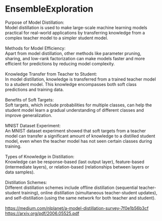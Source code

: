 # EnsembleExploration



Purpose of Model Distillation:<br>
Model distillation is used to make large-scale machine learning models practical for real-world applications by transferring knowledge from a complex teacher model to a simpler student model.<br>
<br>
Methods for Model Efficiency:<br>
Apart from model distillation, other methods like parameter pruning, sharing, and low-rank factorization can make models faster and more efficient for predictions by reducing model complexity.<br>
<br>
Knowledge Transfer from Teacher to Student:<br>
In model distillation, knowledge is transferred from a trained teacher model to a student model. This knowledge encompasses both soft class predictions and training data.<br>
<br>
Benefits of Soft Targets:<br>
Soft targets, which include probabilities for multiple classes, can help the student model learn a gradual understanding of different classes and improve generalization.<br>
<br>
MNIST Dataset Experiment:<br>
An MNIST dataset experiment showed that soft targets from a teacher model can transfer a significant amount of knowledge to a distilled student model, even when the teacher model has not seen certain classes during training.<br>
<br>
Types of Knowledge in Distillation:<br>
Knowledge can be response-based (last output layer), feature-based (intermediate layers), or relation-based (relationships between layers or data samples).<br>
<br>
Distillation Schemes:<br>
Different distillation schemes include offline distillation (sequential teacher-student training), online distillation (simultaneous teacher-student updates), and self-distillation (using the same network for both teacher and student).<br>
<br>
https://medium.com/nlplanet/a-model-distillation-survey-7f0e1b56b3cf <br>
https://arxiv.org/pdf/2006.05525.pdf
